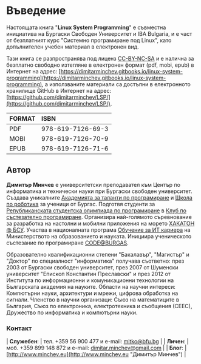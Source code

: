 # Въведение

Настоящата книга "**Linux System Programming**" е съвместна инициатива на Бургаски Свободен Университет и IBA Bulgaria, и е част от безплатният курс "Системно програмиране под Linux", като допълнителен учебен материал в електронен вид.

Тази книга се разпространява под лиценз [CC-BY-NC-SA](https://creativecommons.org/licenses/by-nc-sa/4.0/ "CC-BY-NC-SA") и е налична за безплатно свободно изтегляне в електронен формат \(pdf, mobi, epub\) в Интернет на адрес: [https://dimitarminchev.gitbooks.io/linux-system-programming](https://dimitarminchev.gitbooks.io/linux-system-programming), а използваните материали са достъпни в електронното хранилище GitHub в Интернет на адрес: [https://github.com/dimitarminchev/LSP/](https://github.com/dimitarminchev/LSP/).

| FORMAT | ISBN |
| :--- | :--- |
| PDF | 978-619-7126-69-3  |
| MOBI | 978-619-7126-70-9  |
| EPUB | 978-619-7126-71-6  |

## Автор

**Димитър Минчев** е университетски преподавател към Център по информатика и технически науки при Бургаски свободен университет. Създава уникалните [Академията за таланти по програмиране](http://atp.bfu.bg/) и [Школа по роботика](http://robots.bfu.bg/) за ученици от Бургас. Подготвя студенти за [Републиканската студентска олимпиада по програмиране](http://www.bcpc.eu/) в [Клуб по състезателно програмиране](https://dev.bfu.bg/). Организира най-голямото съревнование за разработка на настолни и мобилни приложения на морето [ХАКАТОН @ БСУ](https://dev.bfu.bg/hackathon/). Участва в националната програма [Обучение за ИТ кариера](https://github.com/dimitarminchev/ITCareer) на Министерството на образованието и науката. Инициира ученическото състезание по програмиране [CODE@BURGAS](https://spoj.bfu.bg/).

Образователно квалификационни степени "Бакалавър", "Магистър" и "Доктор" по специалност "информатика" получава съответно: през 2003 от Бургаски свободен университет, през 2007 от Шуменски университет "Епископ Константин Преславски" и през 2012 от Института по информационни и комуникационни технологии на Българската академия на науките. Области на научни интереси: Компютърни науки, архитектури и мрежи, цифрова обработка на сигнали. Членство в научни организаци: Съюз на математиците в България, Съюз по електроника, електротехника и съобщения \(СЕЕС\), Дружество по информатика и компютърни науки.

### Контакт

| **Служебен**: | тел. +359 56 900 477 и e-mail: [mitko@bfu.bg](http://www.minchev.eu/about/mitko@bfu.bg)       |
| **Личен**:    | моб. +359 899 148 872 и e-mail: [dimitar.minchev@gmail.com](mailto:dimitar.minchev@gmail.com) |
| **Блог**:     | [http://www.minchev.eu](http://www.minchev.eu "Димитър Минчев")                               |
